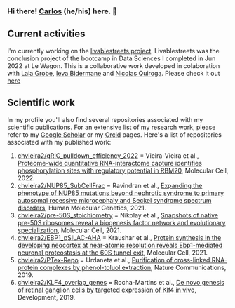 ### Hi there! [Carlos](https://www.canva.com/design/DAFDka_ylKY/V-MMMoJv639cr9I8bn8mIQ/view?utm_content=DAFDka_ylKY&utm_campaign=designshare&utm_medium=link&utm_source=publishsharelink) (he/his) here. 👋 
## Current activities
I'm currently working on the [livablestreets project](https://github.com/chvieira2/livablestreets). Livablestreets was the conclusion project of the bootcamp in Data Sciences I completed in Jun 2022 at Le Wagon. This is a collaborative work developed in colaboration with [Laia Grobe](https://github.com/Laiagdla), [Ieva Bidermane](https://github.com/ievabi) and [Nicolas Quiroga](https://github.com/nicoquiroga941). Please check it out [here](https://livablestreets.herokuapp.com/)

## Scientific work
In my profile you'll also find several repositories associated with my scientific publications. For an extensive list of my research work, please refer to my [Google Scholar](https://scholar.google.com/citations?user=0A5L-RYAAAAJ&hl=en&oi=sra) or my [Orcid](https://orcid.org/0000-0001-5443-4507) pages. Here's a list of repositories associated with my published work:
1. [chvieira2/qRIC_pulldown_efficiency_2022](https://github.com/chvieira2/qRIC_pulldown_efficiency_2022) = Vieira-Vieira et al., [Proteome-wide quantitative RNA-interactome capture identifies phosphorylation sites with regulatory potential in RBM20](https://www.cell.com/molecular-cell/fulltext/S1097-2765(22)00262-3), Molecular Cell, 2022.
2. [chvieira2/NUP85_SubCellFrac](https://github.com/chvieira2/NUP85_SubCellFrac) = Ravindran et al., [Expanding the phenotype of NUP85 mutations beyond nephrotic syndrome to primary autosomal recessive microcephaly and Seckel syndrome spectrum disorders](https://academic.oup.com/hmg/article-abstract/30/22/2068/6307744), Human Molecular Genetics, 2021.
3. [chvieira2/pre-50S_stoichiometry](https://github.com/chvieira2/pre-50S_stoichiometry) = Nikolay et al., [Snapshots of native pre-50S ribosomes reveal a biogenesis factor network and evolutionary specialization](https://www.sciencedirect.com/science/article/pii/S1097276521000927), Molecular Cell, 2021.
4. [chvieira2/EBP1_pSILAC-AHA](https://github.com/chvieira2/EBP1_pSILAC-AHA) = Kraushar et al., [Protein synthesis in the developing neocortex at near-atomic resolution reveals Ebp1-mediated neuronal proteostasis at the 60S tunnel exit](https://www.sciencedirect.com/science/article/pii/S1097276520308376), Molecular Cell, 2021.
5. [chvieira2/PTex-Repo](https://github.com/chvieira2/PTex-Repo) = Urdaneta et al., [Purification of cross-linked RNA-protein complexes by phenol-toluol extraction](https://www.nature.com/articles/s41467-019-08942-3), Nature Communications, 2019.
6. [chvieira2/KLF4_overlap_genes](https://github.com/chvieira2/KLF4_overlap_genes) = Rocha-Martins et al., [De novo genesis of retinal ganglion cells by targeted expression of Klf4 in vivo](https://journals.biologists.com/dev/article/146/16/dev176586/224191/De-novo-genesis-of-retinal-ganglion-cells-by), Development, 2019.
